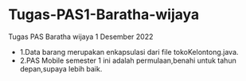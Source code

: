 # Tugas-PAS1-Baratha-wijaya
Tugas PAS Baratha wijaya 1 Desember 2022

- 1.Data barang merupakan enkapsulasi dari file tokoKelontong.java.
- 2.PAS Mobile semester 1 ini adalah permulaan,benahi untuk tahun depan,supaya lebih baik.
